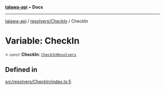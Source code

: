 [**talawa-api**](../../../README.md) • **Docs**

***

[talawa-api](../../../modules.md) / [resolvers/CheckIn](../README.md) / CheckIn

# Variable: CheckIn

\> `const` **CheckIn**: [`CheckInResolvers`](../../../types/generatedGraphQLTypes/type-aliases/CheckInResolvers.md)

## Defined in

[src/resolvers/CheckIn/index.ts:5](https://github.com/PalisadoesFoundation/talawa-api/blob/67d017fd9312183a6b2bae1b160bc814f56ab5c2/src/resolvers/CheckIn/index.ts#L5)
